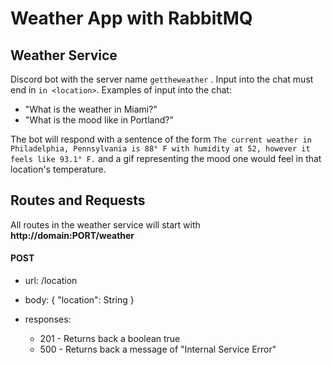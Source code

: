 # Weather App with RabbitMQ

## Weather Service

Discord bot with the server name `gettheweather` . Input into the chat must end in `in <location>`. Examples of input into the chat:

- "What is the weather in Miami?"
- "What is the mood like in Portland?"

The bot will respond with a sentence of the form `The current weather in Philadelphia, Pennsylvania is 88° F with humidity at 52, however it feels like 93.1° F.` and a gif representing the mood one would feel in that location's temperature.

## Routes and Requests

All routes in the weather service will start with **http://domain:PORT/weather**

#### POST

- url: /location

- body:
  {
  "location": String
  }

- responses:
  - 201 - Returns back a boolean true
  - 500 - Returns back a message of "Internal Service Error"
